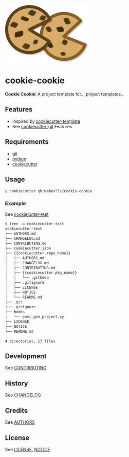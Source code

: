 ![Cookie Cookie Logo](assets/img/ccfinal.png "Cookie Cookie Logo")

# cookie-cookie
**Cookie Cookie**! A project template for... project templates...

## Features
- Inspired by [cookiecutter-template](https://github.com/eviweb/cookiecutter-template)
- See [cookiecutter-git](https://github.com/webevllc/cookiecutter-git#features) Features

## Requirements
- [git](https://git-scm.com/downloads)
- [python](https://www.python.org/downloads/)
- [cookiecutter](https://github.com/audreyr/cookiecutter)

## Usage
    $ cookiecutter gh:webevllc/cookie-cookie

### Example
See [cookiecutter-test](https://github.com/webevllc/cookiecutter-test)

    $ tree -a cookiecutter-test
    cookiecutter-test
    ├── AUTHORS.md
    ├── CHANGELOG.md
    ├── CONTRIBUTING.md
    ├── cookiecutter.json
    ├── {{cookiecutter.repo_name}}
    │   ├── AUTHORS.md
    │   ├── CHANGELOG.md
    │   ├── CONTRIBUTING.md
    │   ├── {{cookiecutter.pkg_name}}
    │   │   └── .gitkeep
    │   ├── .gitignore
    │   ├── LICENSE
    │   ├── NOTICE
    │   └── README.md
    ├── .git
    ├── .gitignore
    ├── hooks
    │   └── post_gen_project.py
    ├── LICENSE
    ├── NOTICE
    └── README.md

    4 directories, 17 files

## Development
See [CONTRIBUTING](CONTRIBUTING.md)

## History
See [CHANGELOG](CHANGELOG.md)

## Credits
See [AUTHORS](AUTHORS.md)

## License
See [LICENSE](LICENSE), [NOTICE](NOTICE)
